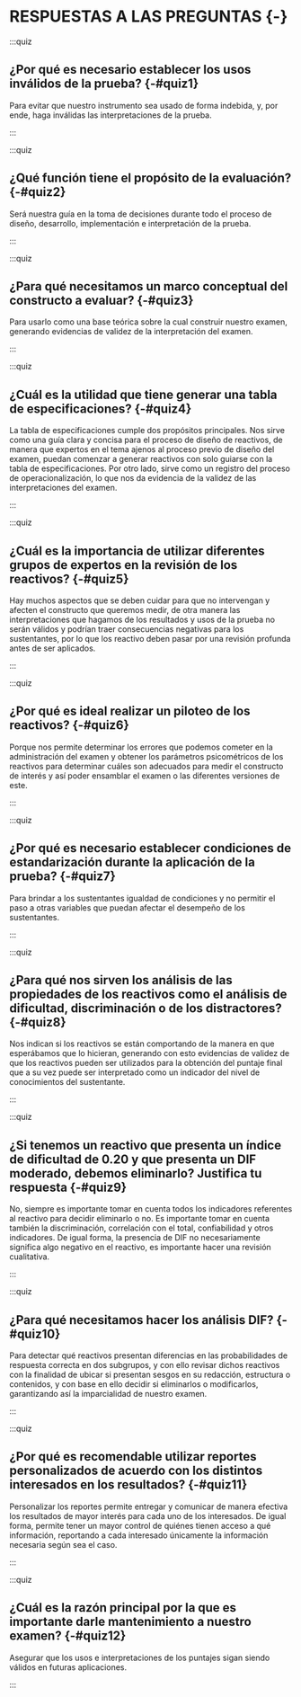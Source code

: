 # RESPUESTAS A LAS PREGUNTAS {-}


:::quiz

## **¿Por qué es necesario establecer los usos inválidos de la prueba?** {-#quiz1}

Para evitar que nuestro instrumento sea usado de forma indebida, y, por ende, haga inválidas las interpretaciones de la prueba. 

:::

:::quiz

## **¿Qué función tiene el propósito de la evaluación?** {-#quiz2}

Será nuestra guía en la toma de decisiones durante todo el proceso de diseño, desarrollo, implementación e interpretación de la prueba.

:::

:::quiz

## **¿Para qué necesitamos un marco conceptual del constructo a evaluar?** {-#quiz3}

Para usarlo como una base teórica sobre la cual construir nuestro examen, generando evidencias de validez de la interpretación del examen. 

:::

:::quiz

## **¿Cuál es la utilidad que tiene generar una tabla de especificaciones?** {-#quiz4}
 
La tabla de especificaciones cumple dos propósitos principales. Nos sirve como una guía clara y concisa para el proceso de diseño de reactivos, de manera que expertos en el tema ajenos al proceso previo de diseño del examen, puedan comenzar a generar reactivos con solo guiarse con la tabla de especificaciones. Por otro lado, sirve como un registro del proceso de operacionalización, lo que nos da evidencia de la validez de las interpretaciones del examen.

:::

:::quiz

## **¿Cuál es la importancia de utilizar diferentes grupos de expertos en la revisión de los reactivos?** {-#quiz5}

Hay muchos aspectos que se deben cuidar para que no intervengan y afecten el constructo que queremos medir, de otra manera las interpretaciones que hagamos de los resultados y usos de la prueba no serán válidos y podrían traer consecuencias negativas para los sustentantes, por lo que los reactivo deben pasar por una revisión profunda antes de ser aplicados.

:::

:::quiz

## **¿Por qué es ideal realizar un piloteo de los reactivos?** {-#quiz6}

Porque nos permite determinar los errores que podemos cometer en la administración del examen y obtener los parámetros psicométricos de los reactivos para determinar cuáles son adecuados para medir el constructo de interés y así poder ensamblar el examen o las diferentes versiones de este. 

:::

:::quiz

## **¿Por qué es necesario establecer condiciones de estandarización durante la aplicación de la prueba?** {-#quiz7}

Para brindar a los sustentantes igualdad de condiciones y no permitir el paso a otras variables que puedan afectar el desempeño de los sustentantes.

:::


:::quiz

## **¿Para qué nos sirven los análisis de las propiedades de los reactivos como el análisis de dificultad, discriminación o de los distractores?** {-#quiz8}

Nos indican si los reactivos se están comportando de la manera en que esperábamos que lo hicieran, generando con esto evidencias de validez de que los reactivos pueden ser utilizados para la obtención del puntaje final que a su vez puede ser interpretado como un indicador del nivel de conocimientos del sustentante.

:::

:::quiz

## **¿Si tenemos un reactivo que presenta un índice de dificultad de 0.20 y que presenta un DIF moderado, debemos eliminarlo? Justifica tu respuesta** {-#quiz9}

No, siempre es importante tomar en cuenta todos los indicadores referentes al reactivo para decidir eliminarlo o no. Es importante tomar en cuenta también la discriminación, correlación con el total, confiabilidad y otros indicadores. De igual forma, la presencia de DIF no necesariamente significa algo negativo en el reactivo, es importante hacer una revisión cualitativa.

:::

:::quiz

## **¿Para qué necesitamos hacer los análisis DIF?** {-#quiz10}

Para detectar qué reactivos presentan diferencias en las probabilidades de respuesta correcta en dos subgrupos, y con ello revisar dichos reactivos con la finalidad de ubicar si presentan sesgos en su redacción, estructura o contenidos, y con base en ello decidir si eliminarlos o modificarlos, garantizando así la imparcialidad de nuestro examen.

:::



:::quiz

## **¿Por qué es recomendable utilizar reportes personalizados de acuerdo con los distintos interesados en los resultados?** {-#quiz11}

Personalizar los reportes permite entregar y comunicar de manera efectiva los resultados de mayor interés para cada uno de los interesados. De igual forma, permite tener un mayor control de quiénes tienen acceso a qué información, reportando a cada interesado únicamente la información necesaria según sea el caso.

:::

:::quiz

## **¿Cuál es la razón principal por la que es importante darle mantenimiento a nuestro examen?** {-#quiz12}

Asegurar que los usos e interpretaciones de los puntajes sigan siendo válidos en futuras aplicaciones.

:::
